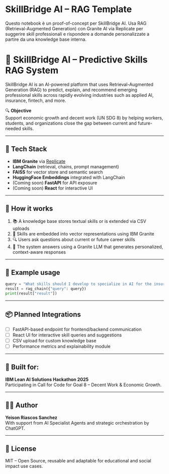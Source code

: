 # SkillBridge AI – RAG Template

Questo notebook è un proof-of-concept per SkillBridge AI. Usa RAG (Retrieval-Augmented Generation) con Granite AI via Replicate per suggerire skill professionali e rispondere a domande personalizzate a partire da una knowledge base interna.


# 🌉 SkillBridge AI – Predictive Skills RAG System

SkillBridge AI is an AI-powered platform that uses Retrieval-Augmented Generation (RAG) to predict, explain, and recommend emerging professional skills across rapidly evolving industries such as applied AI, insurance, fintech, and more.

🔍 **Objective**  
Support economic growth and decent work (UN SDG 8) by helping workers, students, and organizations close the gap between current and future-needed skills.

---

## 🧠 Tech Stack

- **IBM Granite** via [Replicate](https://replicate.com/ibm)
- **LangChain** (retrieval, chains, prompt management)
- **FAISS** for vector store and semantic search
- **HuggingFace Embeddings** integrated with LangChain
- (Coming soon) **FastAPI** for API exposure
- (Coming soon) **React** for interactive UI

---

## 🚀 How it works

1. 📚 A knowledge base stores textual skills or is extended via CSV uploads
2. 🔗 Skills are embedded into vector representations using IBM Granite
3. 🔍 Users ask questions about current or future career skills
4. 🤖 The system answers using a Granite LLM that generates personalized, context-aware responses

---

## 🧪 Example usage

```python
query = "What skills should I develop to specialize in AI for the insurance industry?"
result = rag_chain({"query": query})
print(result["result"])
```

---

## 📦 Planned Integrations

- [ ] FastAPI-based endpoint for frontend/backend communication
- [ ] React UI for interactive skill queries and suggestions
- [ ] CSV upload for custom knowledge base
- [ ] Performance metrics and explainability module

---

## 🤝 Built for:
**IBM Lean AI Solutions Hackathon 2025**  
Participating in Call for Code for Goal 8 – Decent Work & Economic Growth.

---

## 🧑‍💻 Author

**Yeison Riascos Sanchez**  
With support from AI Specialist Agents and strategic orchestration by ChatGPT.

---

## 📄 License
MIT – Open Source, reusable and adaptable for educational and social impact use cases.
